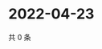 # 2022-04-23

共 0 条

<!-- BEGIN WEIBO -->
<!-- 最后更新时间 Sat Apr 23 2022 16:15:09 GMT+0800 (China Standard Time) -->

<!-- END WEIBO -->
